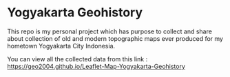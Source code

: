 # Yogyakarta Geohistory

This repo is my personal project which has purpose to collect and share about collection of old and modern topographic maps ever produced for my hometown Yogyakarta City Indonesia. 

You can view all the collected data from this link : https://geo2004.github.io/Leaflet-Map-Yogyakarta-Geohistory
